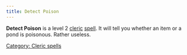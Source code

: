 ```yaml
---
title: Detect Poison
---
```


**Detect Poison** is a level 2 [cleric](cleric "wikilink")
[spell](spell "wikilink"). It will tell you whether an item or a pond is
poisonous. Rather useless.

[Category: Cleric spells](Category:_Cleric_spells "wikilink")